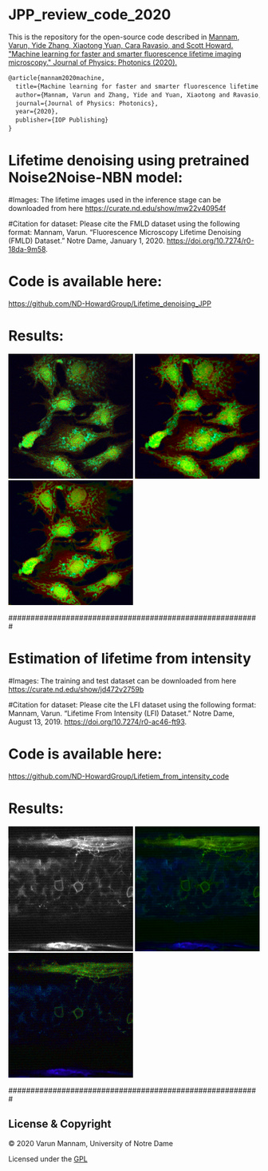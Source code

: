 # JPP_review_code_2020

This is the repository for the open-source code described in
[Mannam, Varun, Yide Zhang, Xiaotong Yuan, Cara Ravasio, and Scott Howard. "Machine learning for faster and smarter fluorescence lifetime imaging microscopy." Journal of Physics: Photonics (2020).](https://iopscience.iop.org/article/10.1088/2515-7647/abac1a)

```latex
@article{mannam2020machine,
  title={Machine learning for faster and smarter fluorescence lifetime imaging microscopy},
  author={Mannam, Varun and Zhang, Yide and Yuan, Xiaotong and Ravasio, Cara and Howard, Scott},
  journal={Journal of Physics: Photonics},
  year={2020},
  publisher={IOP Publishing}
}
```

# Lifetime denoising using pretrained Noise2Noise-NBN model:

#Images: The lifetime images used in the inference stage can be downloaded from here https://curate.nd.edu/show/mw22v40954f

#Citation for dataset: Please cite the FMLD dataset using the following format: 
Mannam, Varun. “Fluorescence Microscopy Lifetime Denoising (FMLD) Dataset.” Notre Dame, January 1, 2020. https://doi.org/10.7274/r0-18da-9m58.

# Code is available here: 
https://github.com/ND-HowardGroup/Lifetime_denoising_JPP

# Results: 
<img src="Lifetime_denoising_images/noisy_lifetime_rgb_image_png1.png" width="250" title="Noisy lifetime"/> <img src="Lifetime_denoising_images/denoised_lifetime_rgb_image_png1.png" width="250" title="Denoised lifetime"/> <img src="Lifetime_denoising_images/target_lifetime_rgb_image_png1.png" width="250" title="Target lifetime"/> 

#########################################################
# Estimation of lifetime from intensity

#Images: The training and test dataset can be downloaded from here https://curate.nd.edu/show/jd472v2759b

#Citation for dataset: Please cite the LFI dataset using the following format: Mannam, Varun. “Lifetime From Intensity (LFI) Dataset.” Notre Dame, August 13, 2019. https://doi.org/10.7274/r0-ac46-ft93.

# Code is available here: 
https://github.com/ND-HowardGroup/Lifetiem_from_intensity_code

# Results: 
<img src="Estimation_of_lifetime_from_intensity/image_input_PM_FLIM_073.png" width="250" title="Intensity image"/> <img src="Estimation_of_lifetime_from_intensity/estimated_128_rgb_3d.png" width="250" title="Estimated lifetime"/> <img src="Estimation_of_lifetime_from_intensity/target_rgb_3d.png" width="250" title="Target lifetime"/> 

#########################################################


## License & Copyright
© 2020 Varun Mannam, University of Notre Dame

Licensed under the [GPL](https://github.com/ND-HowardGroup/JPP_review_code_2020/blob/master/LICENSE)
